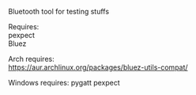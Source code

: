 Bluetooth tool for testing stuffs

Requires:<br />
pexpect <br />
Bluez <br />

Arch requires: <br />
https://aur.archlinux.org/packages/bluez-utils-compat/

Windows requires:
pygatt
pexpect
